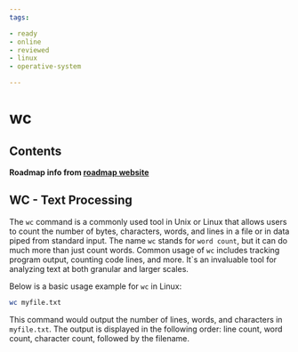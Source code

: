 ```yaml
---
tags:

- ready
- online
- reviewed
- linux
- operative-system

---
```


# wc

## Contents

__Roadmap info from [roadmap website](https://roadmap.sh/linux/text-processing/wc)__

## WC - Text Processing

The `wc` command is a commonly used tool in Unix or Linux that allows users to count the number of bytes, characters, words, and lines in a file or in data piped from standard input. The name `wc` stands for `word count`, but it can do much more than just count words. Common usage of `wc` includes tracking program output, counting code lines, and more. It`s an invaluable tool for analyzing text at both granular and larger scales.

Below is a basic usage example for `wc` in Linux:

```bash
wc myfile.txt

```

This command would output the number of lines, words, and characters in `myfile.txt`. The output is displayed in the following order: line count, word count, character count, followed by the filename.
